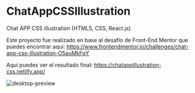 # ChatAppCSSIllustration
Chat APP CSS illustration (HTML5, CSS, React.js)

Este proyecto fue realizado en base al desafío de Front-End Mentor que puedes encontrar aqui:
https://www.frontendmentor.io/challenges/chat-app-css-illustration-O5auMkFqY

Aqui puedes ver el resultado final:
https://chatappillustration-css.netlify.app/

![desktop-preview](https://github.com/VickyAzola/ChatAppCSSIllustration/assets/116470398/5dc01518-cb9d-4c25-9595-cc7a9ff2e52d)
